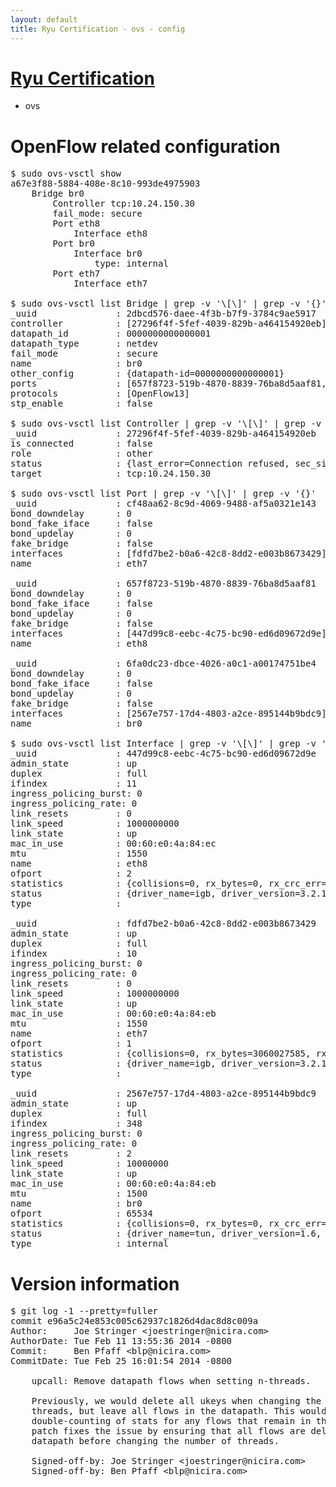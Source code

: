 ```yaml
---
layout: default
title: Ryu Certification - ovs - config
---
```

# [Ryu Certification](http://osrg.github.io/ryu/certification.html)
* ovs 

# OpenFlow related configuration
<pre>
$ sudo ovs-vsctl show
a67e3f88-5884-408e-8c10-993de4975903
    Bridge br0
        Controller tcp:10.24.150.30
        fail_mode: secure
        Port eth8
            Interface eth8
        Port br0
            Interface br0
                type: internal
        Port eth7
            Interface eth7

$ sudo ovs-vsctl list Bridge | grep -v '\[\]' | grep -v '{}'
_uuid               : 2dbcd576-daee-4f3b-b7f9-3784c9ae5917
controller          : [27296f4f-5fef-4039-829b-a464154920eb]
datapath_id         : 0000000000000001
datapath_type       : netdev
fail_mode           : secure
name                : br0
other_config        : {datapath-id=0000000000000001}
ports               : [657f8723-519b-4870-8839-76ba8d5aaf81, 6fa0dc23-dbce-4026-a0c1-a00174751be4, cf48aa62-8c9d-4069-9488-af5a0321e143]
protocols           : [OpenFlow13]
stp_enable          : false

$ sudo ovs-vsctl list Controller | grep -v '\[\]' | grep -v '{}'
_uuid               : 27296f4f-5fef-4039-829b-a464154920eb
is_connected        : false
role                : other
status              : {last_error=Connection refused, sec_since_connect=377, sec_since_disconnect=3, state=BACKOFF}
target              : tcp:10.24.150.30

$ sudo ovs-vsctl list Port | grep -v '\[\]' | grep -v '{}'
_uuid               : cf48aa62-8c9d-4069-9488-af5a0321e143
bond_downdelay      : 0
bond_fake_iface     : false
bond_updelay        : 0
fake_bridge         : false
interfaces          : [fdfd7be2-b0a6-42c8-8dd2-e003b8673429]
name                : eth7

_uuid               : 657f8723-519b-4870-8839-76ba8d5aaf81
bond_downdelay      : 0
bond_fake_iface     : false
bond_updelay        : 0
fake_bridge         : false
interfaces          : [447d99c8-eebc-4c75-bc90-ed6d09672d9e]
name                : eth8

_uuid               : 6fa0dc23-dbce-4026-a0c1-a00174751be4
bond_downdelay      : 0
bond_fake_iface     : false
bond_updelay        : 0
fake_bridge         : false
interfaces          : [2567e757-17d4-4803-a2ce-895144b9bdc9]
name                : br0

$ sudo ovs-vsctl list Interface | grep -v '\[\]' | grep -v '{}'
_uuid               : 447d99c8-eebc-4c75-bc90-ed6d09672d9e
admin_state         : up
duplex              : full
ifindex             : 11
ingress_policing_burst: 0
ingress_policing_rate: 0
link_resets         : 0
link_speed          : 1000000000
link_state          : up
mac_in_use          : 00:60:e0:4a:84:ec
mtu                 : 1550
name                : eth8
ofport              : 2
statistics          : {collisions=0, rx_bytes=0, rx_crc_err=0, rx_dropped=0, rx_errors=0, rx_frame_err=0, rx_over_err=0, rx_packets=0, tx_bytes=2763526, tx_dropped=0, tx_errors=0, tx_packets=29498}
status              : {driver_name=igb, driver_version=3.2.10-k, firmware_version=3.10-0}
type                : 

_uuid               : fdfd7be2-b0a6-42c8-8dd2-e003b8673429
admin_state         : up
duplex              : full
ifindex             : 10
ingress_policing_burst: 0
ingress_policing_rate: 0
link_resets         : 0
link_speed          : 1000000000
link_state          : up
mac_in_use          : 00:60:e0:4a:84:eb
mtu                 : 1550
name                : eth7
ofport              : 1
statistics          : {collisions=0, rx_bytes=3060027585, rx_crc_err=0, rx_dropped=0, rx_errors=0, rx_frame_err=0, rx_over_err=0, rx_packets=72602403, tx_bytes=0, tx_dropped=0, tx_errors=0, tx_packets=0}
status              : {driver_name=igb, driver_version=3.2.10-k, firmware_version=3.10-0}
type                : 

_uuid               : 2567e757-17d4-4803-a2ce-895144b9bdc9
admin_state         : up
duplex              : full
ifindex             : 348
ingress_policing_burst: 0
ingress_policing_rate: 0
link_resets         : 2
link_speed          : 10000000
link_state          : up
mac_in_use          : 00:60:e0:4a:84:eb
mtu                 : 1500
name                : br0
ofport              : 65534
statistics          : {collisions=0, rx_bytes=0, rx_crc_err=0, rx_dropped=0, rx_errors=0, rx_frame_err=0, rx_over_err=0, rx_packets=0, tx_bytes=0, tx_dropped=0, tx_errors=0, tx_packets=0}
status              : {driver_name=tun, driver_version=1.6, firmware_version=N/A}
type                : internal
</pre>

# Version information
<pre>
$ git log -1 --pretty=fuller
commit e96a5c24e853c005c62937c1826d4dac8d8c009a
Author:     Joe Stringer &lt;joestringer@nicira.com&gt;
AuthorDate: Tue Feb 11 13:55:36 2014 -0800
Commit:     Ben Pfaff &lt;blp@nicira.com&gt;
CommitDate: Tue Feb 25 16:01:54 2014 -0800

    upcall: Remove datapath flows when setting n-threads.
    
    Previously, we would delete all ukeys when changing the number of
    threads, but leave all flows in the datapath. This would cause
    double-counting of stats for any flows that remain in the datapath. This
    patch fixes the issue by ensuring that all flows are deleted from the
    datapath before changing the number of threads.
    
    Signed-off-by: Joe Stringer &lt;joestringer@nicira.com&gt;
    Signed-off-by: Ben Pfaff &lt;blp@nicira.com&gt;
</pre>
